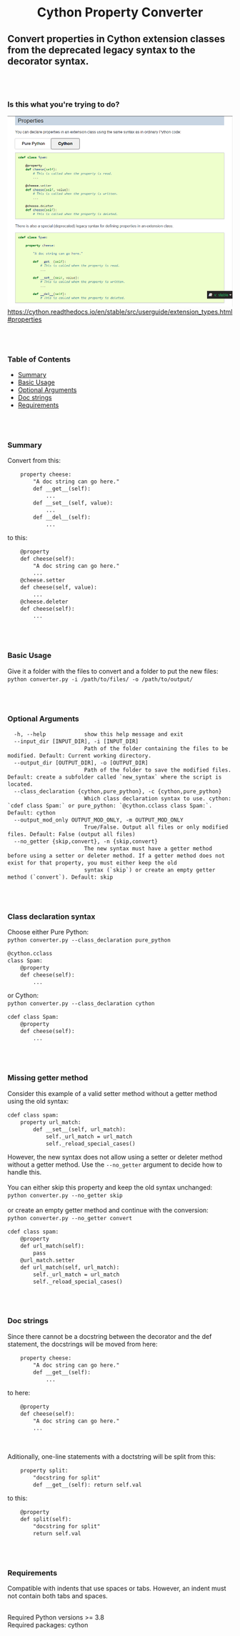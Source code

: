 <h1 align="center">Cython Property Converter</h1>

## Convert properties in Cython extension classes from the deprecated legacy syntax to the decorator syntax. ##


<br><br>
### Is this what you're trying to do? ###
![](assets/screenshot.png)
https://cython.readthedocs.io/en/stable/src/userguide/extension_types.html#properties


<br><br>
### Table of Contents
* [Summary](#Summary)
* [Basic Usage](#Basic-Usage)
* [Optional Arguments](#Optional-Arguments)
* [Doc strings](#Doc-strings)
* [Requirements](#Requirements)


<br/><br/>
### Summary
Convert from this:
```
    property cheese:
        "A doc string can go here."
        def __get__(self):
            ...
        def __set__(self, value):
            ...
        def __del__(self):
            ...
```
to this:
```
    @property
    def cheese(self):
        "A doc string can go here."
        ...
    @cheese.setter
    def cheese(self, value):
        ...
    @cheese.deleter
    def cheese(self):
        ...
```



<br><br>
### Basic Usage ###
Give it a folder with the files to convert and a folder to put the new files:<br>
`python converter.py -i /path/to/files/ -o /path/to/output/`



<br><br>
### Optional Arguments ###
```
  -h, --help            show this help message and exit
  --input_dir [INPUT_DIR], -i [INPUT_DIR]
                        Path of the folder containing the files to be modified. Default: Current working directory.
  --output_dir [OUTPUT_DIR], -o [OUTPUT_DIR]
                        Path of the folder to save the modified files. Default: create a subfolder called `new_syntax` where the script is located.
  --class_declaration {cython,pure_python}, -c {cython,pure_python}
                        Which class declaration syntax to use. cython: `cdef class Spam:` or pure_python: `@cython.cclass class Spam:`. Default: cython
  --output_mod_only OUTPUT_MOD_ONLY, -m OUTPUT_MOD_ONLY
                        True/False. Output all files or only modified files. Default: False (output all files)
  --no_getter {skip,convert}, -n {skip,convert}
                        The new syntax must have a getter method before using a setter or deleter method. If a getter method does not exist for that property, you must either keep the old
                        syntax (`skip`) or create an empty getter method (`convert`). Default: skip

```

<br/><br/>
### Class declaration syntax ###

Choose either Pure Python:<br>
`python converter.py --class_declaration pure_python`
```
@cython.cclass
class Spam:
    @property
    def cheese(self):
        ...
```
or Cython:<br>
`python converter.py --class_declaration cython`
```
cdef class Spam:
    @property
    def cheese(self):
        ...
```

<br><br>
### Missing getter method ###
Consider this example of a valid setter method without a getter method using the old syntax:
```
cdef class spam:
    property url_match:
        def __set__(self, url_match):
            self._url_match = url_match
            self._reload_special_cases()
```
However, the new syntax does not allow using a setter or deleter method without a getter method. Use the `--no_getter` argument to decide how to handle this.<br><br>
You can either skip this property and keep the old syntax unchanged:<br>
`python converter.py --no_getter skip`
<br><br>
or create an empty getter method and continue with the conversion:<br>
`python converter.py --no_getter convert`
```
cdef class spam:
    @property
    def url_match(self):
        pass
    @url_match.setter
    def url_match(self, url_match):
        self._url_match = url_match
        self._reload_special_cases()
```


<br><br>
### Doc strings ###
Since there cannot be a docstring between the decorator and the def statement, the docstrings will be moved from here:
```
    property cheese:
        "A doc string can go here."
        def __get__(self):
            ...
```
to here:
```
    @property
    def cheese(self):
        "A doc string can go here."
        ...
```
<br><br>
Aditionally, one-line statements with a doctstring will be split from this:
```    
    property split:
        "docstring for split"
        def __get__(self): return self.val
```        
to this:
```
    @property
    def split(self):
        "docstring for split"
        return self.val
```

<br><br>
### Requirements ###
Compatible with indents that use spaces or tabs. However, an indent must not contain both tabs and spaces.
<br><br>

Required Python versions >= 3.8  
Required packages: cython


<br><br>
